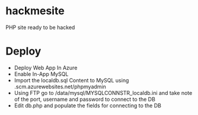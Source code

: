 # hackmesite
PHP site ready to be hacked 

# Deploy
- Deploy Web App In Azure <br/>
- Enable In-App MySQL<br/>
- Import the localdb.sql Content to MySQL using <sitename>.scm.azurewebsites.net/phpmyadmin<br/>
- Using FTP go to /data/mysql/MYSQLCONNSTR_localdb.ini and take note of the port, username and password to connect to the DB<br/>
- Edit db.php and populate the fields for connecting to the DB<br/>
